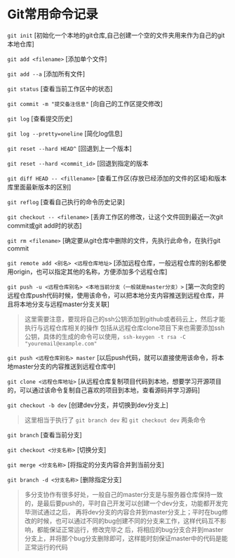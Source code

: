 # Git常用命令记录

 ```git init``` [初始化一个本地的git仓库,自己创建一个空的文件夹用来作为自己的git本地仓库]

 ```git add <filename>``` [添加单个文件] 
 
 ```git add --a``` [添加所有文件]

 ```git status``` [查看当前工作区中的状态]

 ```git commit -m "提交备注信息"``` [向自己的工作区提交修改]

 ```git log``` [查看提交历史]
 
 ```git log --pretty=oneline``` [简化log信息]

 ```git reset --hard HEAD^``` [回退到上一个版本]

 ```git reset --hard <commit_id>``` [回退到指定的版本
 
 ```git diff HEAD -- <fillename>``` [查看工作区(存放已经添加的文件的区域)和版本库里面最新版本的区别]

 ```git reflog``` [查看自己执行的命令历史记录]
 
 ```git checkout -- <filename>``` [丢弃工作区的修改，让这个文件回到最近一次git commit或git add时的状态]
 
 ```git rm <filename>``` [确定要从git仓库中删除的文件，先执行此命令，在执行git commit
 
 ```git remote add <别名> <远程仓库地址>``` [添加远程仓库，一般远程仓库的别名都使用origin，也可以指定其他的名称，方便添加多个远程仓库]
 
 ```git push -u <远程仓库别名> <本地当前分支（一般就是master分支）>``` [第一次向空的远程仓库push代码时候，使用该命令，可以把本地分支内容推送到远程仓库，并且将本地分支与远程master分支关联]
 
 > 这里需要注意，要现将自己的ssh公钥添加到github或者码云上，然后才能执行与远程仓库相关的操作
 > 包括从远程仓库clone项目下来也需要添加ssh公钥，具体的生成的命令可以使用，```ssh-keygen -t rsa -C "youremail@example.com"```
 
 ```git push <远程仓库别名> master``` [以后push代码，就可以直接使用该命令，将本地master分支的内容推送到远程仓库中]
 
 ```git clone <远程仓库地址>``` [从远程仓库复制项目代码到本地，想要学习开源项目的，可以通过该命令复制自己喜欢的项目到本地，查看源码并学习源码]
 
 ```git checkout -b dev``` [创建dev分支，并切换到dev分支上]
 
 > 这里相当于执行了 ```git branch dev``` 和 ```git checkout dev``` 两条命令
 
 ```git branch``` [查看当前分支]
 
 ```git checkout <分支名称>``` [切换分支]
 
 ```git merge <分支名称>``` [将指定的分支内容合并到当前分支]
 
 ```git branch -d <分支名称>``` [删除指定分支]
 
 > 多分支协作有很多好处，一般自己的master分支是与服务器仓库保持一致的，是最后要push的，平时自己开发可以创建一个dev分支，功能都开发完毕测试通过之后，
 > 再将dev分支的内容合并到master分支上；平时在bug修改的时候，也可以通过不同的bug创建不同的分支来工作，这样代码互不影响，都能保证正常运行，修改完毕之
 > 后，将相应的bug分支合并到master分支上，并将那个bug分支删除即可，这样能时刻保证master中的代码是能正常运行的代码